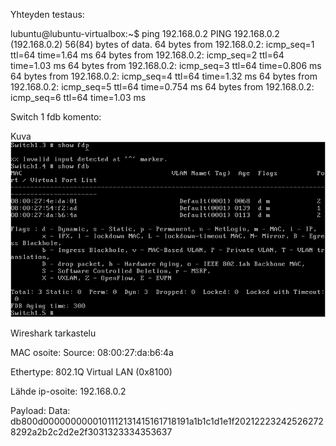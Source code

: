 Yhteyden testaus:

lubuntu@lubuntu-virtualbox:~$ ping 192.168.0.2
PING 192.168.0.2 (192.168.0.2) 56(84) bytes of data.
64 bytes from 192.168.0.2: icmp_seq=1 ttl=64 time=1.64 ms
64 bytes from 192.168.0.2: icmp_seq=2 ttl=64 time=1.03 ms
64 bytes from 192.168.0.2: icmp_seq=3 ttl=64 time=0.806 ms
64 bytes from 192.168.0.2: icmp_seq=4 ttl=64 time=1.32 ms
64 bytes from 192.168.0.2: icmp_seq=5 ttl=64 time=0.754 ms
64 bytes from 192.168.0.2: icmp_seq=6 ttl=64 time=1.03 ms



Switch 1 fdb komento:

Kuva 
![](E02/fdb.png)


Wireshark tarkastelu

MAC osoite: Source: 08:00:27:da:b6:4a

Ethertype: 802.1Q Virtual LAN (0x8100)

Lähde ip-osoite: 192.168.0.2

Payload: Data: db800d0000000000101112131415161718191a1b1c1d1e1f202122232425262728292a2b2c2d2e2f3031323334353637
